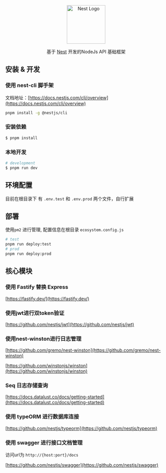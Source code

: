 <p align="center">
  <a href="http://nestjs.com/" target="blank"><img src="https://nestjs.com/img/logo-small.svg" width="120" alt="Nest Logo" /></a>
</p>


  <p align="center">基于 <a href="https://github.com/nestjs/nest">Nest</a> 开发的NodeJs API 基础框架</p>
 

## 安装 & 开发

### 使用 nest-cli 脚手架

文档地址：[https://docs.nestjs.com/cli/overview](https://docs.nestjs.com/cli/overview)

```bash
pnpm install -g @nestjs/cli
```

### 安装依赖

```bash
$ pnpm install
```

### 本地开发

```bash
# development
$ pnpm run dev
```

## 环境配置

目前在根目录下 有 `.env.test` 和 `.env.prod` 两个文件，自行扩展

## 部署

使用`pm2` 进行管理, 配置信息在根目录 `ecosystem.config.js` 

```bash
# test
pnpm run deploy:test
# prod
pnpm run deploy:prod
```

## 核心模块

### 使用 Fastify 替换 Express
[https://fastify.dev/](https://fastify.dev/)

### 使用jwt进行双token验证
[https://github.com/nestjs/jwt](https://github.com/nestjs/jwt)

### 使用nest-winston进行日志管理
[https://github.com/gremo/nest-winston](https://github.com/gremo/nest-winston)

[https://github.com/winstonjs/winston](https://github.com/winstonjs/winston)

### Seq 日志存储查询
[https://docs.datalust.co/docs/getting-started](https://docs.datalust.co/docs/getting-started)

### 使用 typeORM 进行数据库连接

[https://github.com/nestjs/typeorm](https://github.com/nestjs/typeorm)


### 使用 swagger 进行接口文档管理

访问url为 `http://{host:port}/docs`

[https://github.com/nestjs/swagger](https://github.com/nestjs/swagger)
